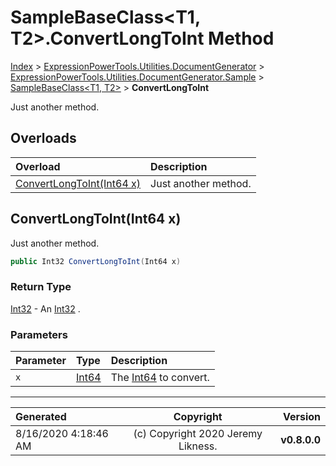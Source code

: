 ﻿# SampleBaseClass&lt;T1, T2>.ConvertLongToInt Method

[Index](../index.md) > [ExpressionPowerTools.Utilities.DocumentGenerator](ExpressionPowerTools.Utilities.DocumentGenerator.a.md) > [ExpressionPowerTools.Utilities.DocumentGenerator.Sample](ExpressionPowerTools.Utilities.DocumentGenerator.Sample.n.md) > [SampleBaseClass<T1, T2>](ExpressionPowerTools.Utilities.DocumentGenerator.Sample.SampleBaseClass`2.cs.md) > **ConvertLongToInt**

Just another method.

## Overloads

| Overload | Description |
| :-- | :-- |
| [ConvertLongToInt(Int64 x)](#convertlongtointint64-x) | Just another method. |
## ConvertLongToInt(Int64 x)

Just another method.

```csharp
public Int32 ConvertLongToInt(Int64 x)
```

### Return Type

 [Int32](https://docs.microsoft.com/dotnet/api/system.int32)  - An [Int32](https://docs.microsoft.com/dotnet/api/system.int32) .

### Parameters

| Parameter | Type | Description |
| :-- | :-- | :-- |
| `x` | [Int64](https://docs.microsoft.com/dotnet/api/system.int64) | The [Int64](https://docs.microsoft.com/dotnet/api/system.int64) to convert. |



---

| Generated | Copyright | Version |
| :-- | :-: | --: |
| 8/16/2020 4:18:46 AM | (c) Copyright 2020 Jeremy Likness. | **v0.8.0.0** |
